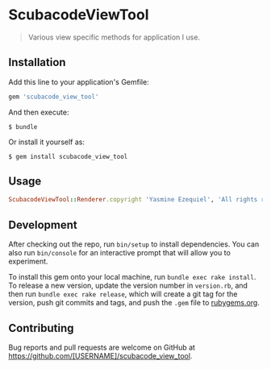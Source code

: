 # ScubacodeViewTool

> Various view specific methods for application I use.

## Installation

Add this line to your application's Gemfile:

```ruby
gem 'scubacode_view_tool'
```

And then execute:

    $ bundle

Or install it yourself as:

    $ gem install scubacode_view_tool

## Usage
```ruby
ScubacodeViewTool::Renderer.copyright 'Yasmine Ezequiel', 'All rights reserved'
```
## Development
After checking out the repo, run `bin/setup` to install dependencies. You can also run `bin/console` for an interactive prompt that will allow you to experiment.

To install this gem onto your local machine, run `bundle exec rake install`. To release a new version, update the version number in `version.rb`, and then run `bundle exec rake release`, which will create a git tag for the version, push git commits and tags, and push the `.gem` file to [rubygems.org](https://rubygems.org).

## Contributing

Bug reports and pull requests are welcome on GitHub at https://github.com/[USERNAME]/scubacode_view_tool.
